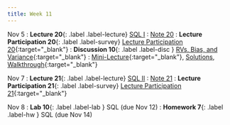 ```yaml
---
title: Week 11
---
```



Nov 5
: **Lecture 20**{: .label .label-lecture} [SQL I](lecture/lec20)
    : [Note 20](https://ds100.org/course-notes/sql_I/sql_I.html)
: **Lecture Participation 20**{: .label .label-survey} [Lecture Participation 20](https://app.sli.do/event/u8YVAs1hQG6CDCRyEnHX6N/embed/polls/6b2e216f-9211-41a6-b217-7e8b9264a8e8){:target="_blank"}
: **Discussion 10**{: .label .label-disc } [RVs, Bias, and Variance](https://drive.google.com/file/d/1VJvp3spRvsWz6ULO8CboYwnOR4QWZOY_/view?usp=sharing){:target="_blank"}
    : [Mini-Lecture](https://youtu.be/bp7-OwxdGwg){:target="_blank"}, [Solutions](https://drive.google.com/file/d/1qhvi8H4nmnJnZlStYYNxmY5ZMf_B47ER/view?usp=sharing), [Walkthrough](https://www.youtube.com/watch?v=_Mh7aGwg2ZI){:target="_blank"}

Nov 7
: **Lecture 21**{: .label .label-lecture} [SQL II](lecture/lec21)
    : [Note 21](https://ds100.org/course-notes/sql_II/sql_II.html)
: **Lecture Participation 21**{: .label .label-survey} [Lecture Participation 21](https://app.sli.do/event/xnbr6qkKbV5mvjhbFEeTyc/embed/polls/5c64f7a1-d779-49d6-9183-d92c88312203){:target="_blank"}


Nov 8
: **Lab 10**{: .label .label-lab }  SQL (due Nov 12)
: **Homework 7**{: .label .label-hw } SQL (due Nov 14)